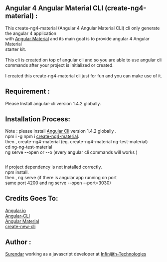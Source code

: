 ## Angular 4 Angular Material CLI (create-ng4-material) :

  This create-ng4-material (Angular 4 Angular Material CLI) cli only generate the angular 4 application <br/>
  with [Angular Material](https://material.angular.io/) and its main goal is to provide angular 4 Angular Material <br/>
  starter kit.<br/>
  <br/>
  This cli is created on top of angular cli and so you are able to use angular cli commands after your 
  project is initialized or created.<br/>
  <br/>
  I created this create-ng4-material cli just for fun and you can make use of it.
  <br/>
## Requirement :
   Please Install angular-cli version 1.4.2 globally.<br/>
    
## Installation Process:
  Note : please install [Angular Cli](https://cli.angular.io/) version 1.4.2 globally .<br/>
  npm i -g npm i [create-ng4-material](https://www.npmjs.com/package/create-ng4-material).<br/>
  then , create-ng4-material <name-of-the-project-directory-name> (eg. create-ng4-material ng-test-material)<br/>
  cd ng-ng-test-material <br/>
  ng serve --open or --o (every angular cli commands will works )<br/>
##
  if project dependency is not installed correctly.<br/>
  npm install.<br/>
  then , ng serve (if there is angular app running on port <br/>
  same port 4200 and ng serve --open --port=3030)<br/>
    
## Credits Goes To:
  [Angular.io](https://angular.io/)<br/>
  [Angular-CLI](https://cli.angular.io/)<br/>
  [Angular Material](https://material.angular.io/])<br/>
  [create-new-cli](https://www.npmjs.com/package/create-new-cli)<br/>

## Author :
[Surendar](https://www.youtube.com/channel/UCRlL4KoDH9GXaMWX3bbF4Kw)  working  as a javascript developer
at [Infinijith-Technologies](http://infinijith.com/)
